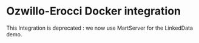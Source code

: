 # Ozwillo-Erocci Docker integration

This Integration is deprecated : we now use MartServer for the LinkedData demo.
